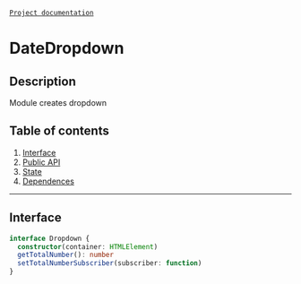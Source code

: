 [`Project documentation`](../../../../README.md#documentation)

# DateDropdown

## Description
Module creates dropdown

## Table of contents
1. [Interface](#interface)
2. [Public API](dropdown.API.md)
3. [State](dropdown.state.md)
4. [Dependences](dropdown.dependences.md)


***

<a name="interface"></a>

## Interface

```ts
interface Dropdown {
  constructor(container: HTMLElement)
  getTotalNumber(): number
  setTotalNumberSubscriber(subscriber: function)
}
```